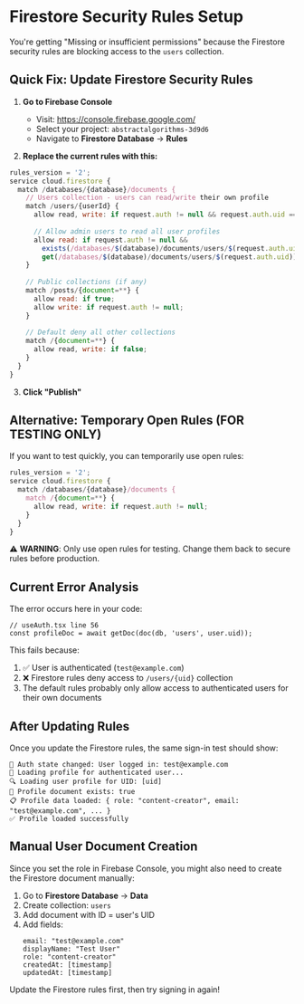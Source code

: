 # Firestore Security Rules Setup

You're getting "Missing or insufficient permissions" because the Firestore security rules are blocking access to the `users` collection.

## Quick Fix: Update Firestore Security Rules

1. **Go to Firebase Console**
   - Visit: https://console.firebase.google.com/
   - Select your project: `abstractalgorithms-3d9d6`
   - Navigate to **Firestore Database** → **Rules**

2. **Replace the current rules with this:**

```javascript
rules_version = '2';
service cloud.firestore {
  match /databases/{database}/documents {
    // Users collection - users can read/write their own profile
    match /users/{userId} {
      allow read, write: if request.auth != null && request.auth.uid == userId;
      
      // Allow admin users to read all user profiles
      allow read: if request.auth != null && 
        exists(/databases/$(database)/documents/users/$(request.auth.uid)) &&
        get(/databases/$(database)/documents/users/$(request.auth.uid)).data.role == 'admin';
    }
    
    // Public collections (if any)
    match /posts/{document=**} {
      allow read: if true;
      allow write: if request.auth != null;
    }
    
    // Default deny all other collections
    match /{document=**} {
      allow read, write: if false;
    }
  }
}
```

3. **Click "Publish"**

## Alternative: Temporary Open Rules (FOR TESTING ONLY)

If you want to test quickly, you can temporarily use open rules:

```javascript
rules_version = '2';
service cloud.firestore {
  match /databases/{database}/documents {
    match /{document=**} {
      allow read, write: if request.auth != null;
    }
  }
}
```

⚠️ **WARNING**: Only use open rules for testing. Change them back to secure rules before production.

## Current Error Analysis

The error occurs here in your code:
```tsx
// useAuth.tsx line 56
const profileDoc = await getDoc(doc(db, 'users', user.uid));
```

This fails because:
1. ✅ User is authenticated (`test@example.com`)
2. ❌ Firestore rules deny access to `/users/{uid}` collection
3. The default rules probably only allow access to authenticated users for their own documents

## After Updating Rules

Once you update the Firestore rules, the same sign-in test should show:
```
🔄 Auth state changed: User logged in: test@example.com
🔄 Loading profile for authenticated user...
🔍 Loading user profile for UID: [uid]
📄 Profile document exists: true
📋 Profile data loaded: { role: "content-creator", email: "test@example.com", ... }
✅ Profile loaded successfully
```

## Manual User Document Creation

Since you set the role in Firebase Console, you might also need to create the Firestore document manually:

1. Go to **Firestore Database** → **Data**
2. Create collection: `users`
3. Add document with ID = user's UID
4. Add fields:
   ```
   email: "test@example.com"
   displayName: "Test User"
   role: "content-creator"
   createdAt: [timestamp]
   updatedAt: [timestamp]
   ```

Update the Firestore rules first, then try signing in again!
